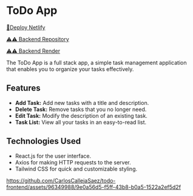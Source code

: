 # ToDo App

[🚀Deploy Netlify](https://astounding-swan-db9bca.netlify.app/)

[⚠⚠ Backend Repository](https://github.com/CarlosCallejaSaez/todo-backend-python)

[⚠⚠ Backend Render](https://todo-backend-co15.onrender.com)


The ToDo App is a full stack app, a simple task management application that enables you to organize your tasks effectively.

## Features

- **Add Task:** Add new tasks with a title and description.
- **Delete Task:** Remove tasks that you no longer need.
- **Edit Task:** Modify the description of an existing task.
- **Task List:** View all your tasks in an easy-to-read list.

## Technologies Used

- React.js for the user interface.
- Axios for making HTTP requests to the server.
- Tailwind CSS for quick and customizable styling.


https://github.com/CarlosCallejaSaez/todo-frontend/assets/96349988/9e0a56d5-f5ff-43b8-b0a5-1522a2ef5d2f

